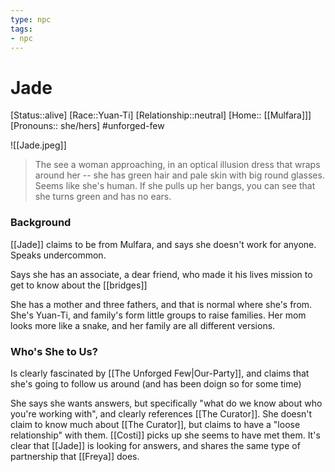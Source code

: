 ```yaml
---
type: npc
tags: 
- npc
---
```


# Jade
[Status::alive]
[Race::Yuan-Ti]
[Relationship::neutral]
[Home:: [[Mulfara]]]
[Pronouns:: she/hers]
#unforged-few

![[Jade.jpeg]]

> The see a woman approaching, in an optical illusion dress that wraps around her -- she has green hair and pale skin with big round glasses. Seems like she's human. If she pulls up her bangs, you can see that she turns green and has no ears. 

### Background
[[Jade]] claims to be from Mulfara, and says she doesn't work for anyone. Speaks undercommon. 

Says she has an associate, a dear friend, who made it his lives mission to get to know about the [[bridges]]

She has a mother and three fathers, and that is normal where she's from. She's Yuan-Ti, and family's form little groups to raise families. Her mom looks more like a snake, and her family are all different versions. 

### Who's She to Us? 
Is clearly fascinated by [[The Unforged Few|Our-Party]], and claims that she's going to follow us around (and has been doign so for some time)

She says she wants answers, but specifically "what do we know about who you're working with", and clearly references [[The Curator]]. She doesn't claim to know much about [[The Curator]], but claims to have a "loose relationship" with them. [[Costi]] picks up she seems to have met them. It's clear that [[Jade]] is looking for answers, and shares the same type of partnership that [[Freya]] does. 

